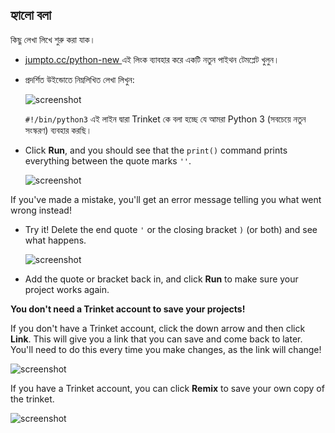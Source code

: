 ## হ্যালো বলা

কিছু লেখা লিখে শুরু করা যাক।

+ <a href="http://jumpto.cc/python-new" target="_blank"> jumpto.cc/python-new </a> এই লিংক ব্যাবহার করে একটি নতুন পাইথন টেমপ্লেট খুলুন।

+ প্রদর্শিত উইন্ডোতে নিম্নলিখিত লেখা লিখুন:
    
    ![screenshot](images/me-hi.png)
    
    `#!/bin/python3` এই লাইন দ্বারা Trinket কে বলা হচ্ছে যে আমরা Python 3 (সবচেয়ে নতুন সংস্করণ) ব্যবহার করছি।

+ Click **Run**, and you should see that the `print()` command prints everything between the quote marks `''`.
    
    ![screenshot](images/me-hi-test.png)

If you've made a mistake, you'll get an error message telling you what went wrong instead!

+ Try it! Delete the end quote `'` or the closing bracket `)` (or both) and see what happens.
    
    ![screenshot](images/me-syntax.png)

+ Add the quote or bracket back in, and click **Run** to make sure your project works again.

**You don't need a Trinket account to save your projects!**

If you don't have a Trinket account, click the down arrow and then click **Link**. This will give you a link that you can save and come back to later. You'll need to do this every time you make changes, as the link will change!

![screenshot](images/me-link.png)

If you have a Trinket account, you can click **Remix** to save your own copy of the trinket.

![screenshot](images/me-remix.png)